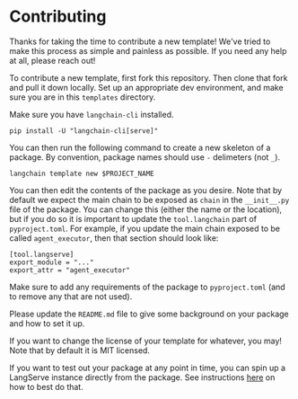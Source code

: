 # Contributing

Thanks for taking the time to contribute a new template!
We've tried to make this process as simple and painless as possible.
If you need any help at all, please reach out!

To contribute a new template, first fork this repository.
Then clone that fork and pull it down locally.
Set up an appropriate dev environment, and make sure you are in this `templates` directory.

Make sure you have `langchain-cli` installed.

```shell
pip install -U "langchain-cli[serve]"
```

You can then run the following command to create a new skeleton of a package.
By convention, package names should use `-` delimeters (not `_`).

```shell
langchain template new $PROJECT_NAME
```

You can then edit the contents of the package as you desire.
Note that by default we expect the main chain to be exposed as `chain` in the `__init__.py` file of the package.
You can change this (either the name or the location), but if you do so it is important to update the `tool.langchain`
part of `pyproject.toml`.
For example, if you update the main chain exposed to be called `agent_executor`, then that section should look like:

```text
[tool.langserve]
export_module = "..."
export_attr = "agent_executor"
```

Make sure to add any requirements of the package to `pyproject.toml` (and to remove any that are not used).

Please update the `README.md` file to give some background on your package and how to set it up.

If you want to change the license of your template for whatever, you may! Note that by default it is MIT licensed.

If you want to test out your package at any point in time, you can spin up a LangServe instance directly from the package.
See instructions [here](LAUNCHING_PACKAGE.md) on how to best do that.

